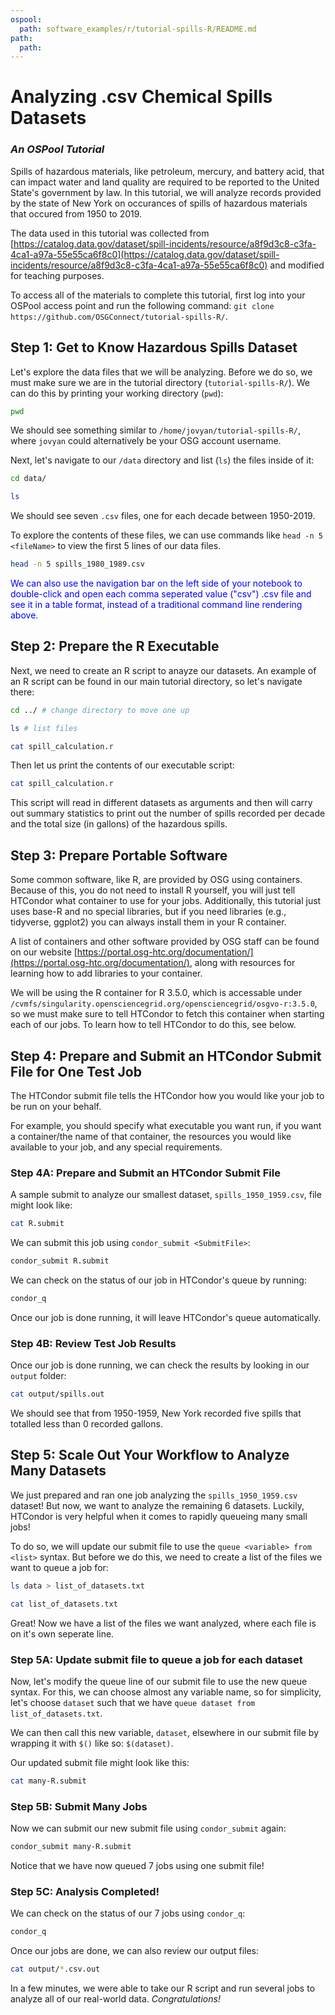 ```yaml
---
ospool:
  path: software_examples/r/tutorial-spills-R/README.md
path:
  path: 
---
```

# Analyzing .csv Chemical Spills Datasets 
### <i>An OSPool Tutorial</i>

Spills of hazardous materials, like petroleum, mercury, and battery acid, that can impact water and land quality are required to be reported to the United State's government by law. In this tutorial, we will analyze records provided by the state of New York on occurances of spills of hazardous materials that occured from 1950 to 2019.

The data used in this tutorial was collected from [https://catalog.data.gov/dataset/spill-incidents/resource/a8f9d3c8-c3fa-4ca1-a97a-55e55ca6f8c0](https://catalog.data.gov/dataset/spill-incidents/resource/a8f9d3c8-c3fa-4ca1-a97a-55e55ca6f8c0) and modified for teaching purposes. 

To access all of the materials to complete this tutorial, first log into your OSPool access point and run the following command: `git clone https://github.com/OSGConnect/tutorial-spills-R/`.

## Step 1: Get to Know Hazardous Spills Dataset

Let's explore the data files that we will be analyzing. Before we do so, we must make sure we are in the tutorial directory (`tutorial-spills-R/`). We can do this by printing your working directory (`pwd`): 


```bash
pwd
```

We should see something similar to `/home/jovyan/tutorial-spills-R/`, where `jovyan` could alternatively be your OSG account username. 

Next, let's navigate to our `/data` directory and list (`ls`) the files inside of it: 


```bash
cd data/
```


```bash
ls
```

We should see seven `.csv` files, one for each decade between 1950-2019.

To explore the contents of these files, we can use commands like `head -n 5 <fileName>` to view the first 5 lines of our data files. 


```bash
head -n 5 spills_1980_1989.csv  
```

<span style="color:blue">We can also use the navigation bar on the left side of your notebook to double-click and open each comma seperated value ("csv") .csv file and see it in a table format, instead of a traditional command line rendering above.</span>

## Step 2: Prepare the R Executable

Next, we need to create an R script to anayze our datasets. An example of an R script can be found in our main tutorial directory, so let's navigate there: 


```bash
cd ../ # change directory to move one up
```


```bash
ls # list files
```


```bash
cat spill_calculation.r
```

Then let us print the contents of our executable script: 


```bash
cat spill_calculation.r
```

This script will read in different datasets as arguments and then will carry out summary statistics to print out the number of spills recorded per decade and the total size (in gallons) of the hazardous spills.

## Step 3: Prepare Portable Software

Some common software, like R, are provided by OSG using containers. Because of this, you do not need to install R yourself, you will just tell HTCondor what container to use for your jobs. Additionally, this tutorial just uses base-R and no special libraries, but if you need libraries (e.g., tidyverse, ggplot2) you can always install them in your R container. 

A list of containers and other software provided by OSG staff can be found on our website [https://portal.osg-htc.org/documentation/](https://portal.osg-htc.org/documentation/), along with resources for learning how to add libraries to your container. 

We will be using the R container for R 3.5.0, which is accessable under `/cvmfs/singularity.opensciencegrid.org/opensciencegrid/osgvo-r:3.5.0`, so we must make sure to tell HTCondor to fetch this container when starting each of our jobs. To learn how to tell HTCondor to do this, see below. 

## Step 4: Prepare and Submit an HTCondor Submit File for One Test Job

The HTCondor submit file tells the HTCondor how you would like your job to be run on your behalf.

For example, you should specify what executable you want run, if you want a container/the name of that container, the resources you would like available to your job, and any special requirements. 

### Step 4A: Prepare and Submit an HTCondor Submit File

A sample submit to analyze our smallest dataset, `spills_1950_1959.csv`, file might look like: 


```bash
cat R.submit
```

We can submit this job using `condor_submit <SubmitFile>`:


```bash
condor_submit R.submit
```

We can check on the status of our job in HTCondor's queue by running: 


```bash
condor_q
```

Once our job is done running, it will leave HTCondor's queue automatically. 

### Step 4B: Review Test Job Results

Once our job is done running, we can check the results by looking in our `output` folder: 


```bash
cat output/spills.out
```

We should see that from 1950-1959, New York recorded five spills that totalled less than 0 recorded gallons. 

## Step 5: Scale Out Your Workflow to Analyze Many Datasets

We just prepared and ran one job analyzing the `spills_1950_1959.csv` dataset! But now, we want to analyze the remaining 6 datasets. Luckily, HTCondor is very helpful when it comes to rapidly queueing many small jobs!

To do so, we will update our submit file to use the `queue <variable> from <list>` syntax. But before we do this, we need to create a list of the files we want to queue a job for:  


```bash
ls data > list_of_datasets.txt
```


```bash
cat list_of_datasets.txt
```

Great! Now we have a list of the files we want analyzed, where each file is on it's own seperate line. 

### Step 5A: Update submit file to queue a job for each dataset

Now, let's modify the queue line of our submit file to use the new queue syntax. For this, we can choose almost any variable name, so for simplicity, let's choose `dataset` such that we have `queue dataset from list_of_datasets.txt`. 

We can then call this new variable, `dataset`, elsewhere in our submit file by wrapping it with `$()` like so: `$(dataset)`. 

Our updated submit file might look like this: 


```bash
cat many-R.submit
```

### Step 5B: Submit Many Jobs

Now we can submit our new submit file using `condor_submit` again:


```bash
condor_submit many-R.submit
```

Notice that we have now queued 7 jobs using one submit file!

### Step 5C: Analysis Completed!

We can check on the status of our 7 jobs using `condor_q`:


```bash
condor_q
```

Once our jobs are done, we can also review our output files:


```bash
cat output/*.csv.out
```

In a few minutes, we were able to take our R script and run several jobs to analyze all of our real-world data. <i>Congratulations!</i>
